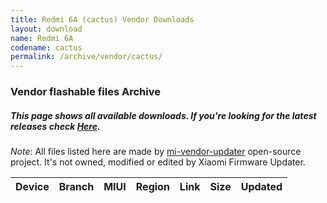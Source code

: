 ```yaml
---
title: Redmi 6A (cactus) Vendor Downloads
layout: download
name: Redmi 6A
codename: cactus
permalink: /archive/vendor/cactus/
---
```


### Vendor flashable files Archive
##### This page shows all available downloads. If you're looking for the latest releases check [Here](/vendor/cactus/).

*Note*: All files listed here are made by [mi-vendor-updater](https://github.com/TryHardDood/mi-vendor-updater) open-source project. It's not owned, modified or edited by Xiaomi Firmware Updater.

<div class="table-responsive-md" id="table-wrapper">
    <table id="vendor" class="display dt-responsive compact table table-striped table-hover table-sm">
        <thead class="thead-dark">
            <tr>
                <th>Device</th>
                <th>Branch</th>
                <th>MIUI</th>
                <th>Region</th>
                <th>Link</th>
                <th>Size</th>
                <th>Updated</th>
            </tr>
        </thead>
        <script>loadVendorDownloads('cactus', 'full')</script>
    </table>
</div>
